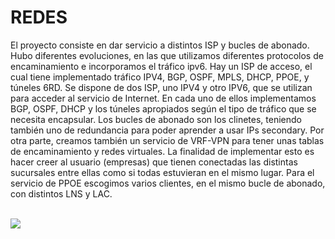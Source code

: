 # REDES
El proyecto consiste en dar servicio a distintos ISP y bucles de abonado. Hubo diferentes evoluciones, en las que utilizamos diferentes protocolos de encaminamiento e incorporamos el tráfico ipv6.
Hay un ISP de acceso, el cual tiene implementado tráfico IPV4, BGP, OSPF, MPLS, DHCP, PPOE, y túneles 6RD. Se dispone de dos ISP, uno IPV4 y otro IPV6, que se utilizan para acceder al servicio de Internet. En cada uno de ellos implementamos BGP, OSPF, DHCP y los túneles apropiados según el tipo de tráfico que se necesita encapsular. Los bucles de abonado son los clinetes, teniendo también uno de redundancia para poder aprender a usar IPs secondary.
Por otra parte, creamos también un servicio de VRF-VPN para tener unas tablas de encaminamiento y redes virtuales. La finalidad de implementar esto es hacer creer al usuario (empresas) que tienen conectadas las distintas sucursales entre ellas como si todas estuvieran en el mismo lugar. 
Para el servicio de PPOE escogimos varios clientes, en el mismo bucle de abonado, con distintos LNS y LAC. 

<br>
<img src="Topologia.png">
